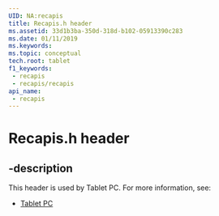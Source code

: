 ```yaml
---
UID: NA:recapis
title: Recapis.h header
ms.assetid: 33d1b3ba-350d-318d-b102-05913390c283
ms.date: 01/11/2019
ms.keywords: 
ms.topic: conceptual
tech.root: tablet
f1_keywords:
 - recapis
 - recapis/recapis
api_name:
 - recapis
---
```


# Recapis.h header


## -description

This header is used by Tablet PC. For more information, see:

- [Tablet PC](../_tablet/index.md)

